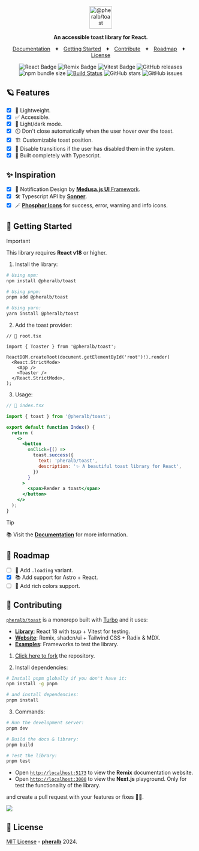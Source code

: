 <div align="center">
  <a href="https://toast.pheralb.dev">
    <img
      src="https://toast.pheralb.dev/images/logo_svg.svg"
      alt="@pheralb/toast"
      height="60"
    />
  </a>
  <p />
  <p>
    <b>
      An accessible toast library for React.
    </b>
  </p>

<a href="https://toast.pheralb.dev/">Documentation</a>
<span>&nbsp;&nbsp;✦&nbsp;&nbsp;</span>
<a href="#-getting-started">Getting Started</a>
<span>&nbsp;&nbsp;✦&nbsp;&nbsp;</span>
<a href="#-contributing">Contribute</a>
<span>&nbsp;&nbsp;✦&nbsp;&nbsp;</span>
<a href="#-roadmap">Roadmap</a>
<span>&nbsp;&nbsp;✦&nbsp;&nbsp;</span>
<a href="#-license">License</a>

</div>

<div align="center">

![React Badge](https://img.shields.io/badge/Library-61DAFB?logo=react&logoColor=000&style=flat)
![Remix Badge](https://img.shields.io/badge/Docs-000?logo=remix&logoColor=fff&style=flat)
![Vitest Badge](https://img.shields.io/badge/Testing-6E9F18?logo=vitest&logoColor=fff&style=flat)
![GitHub releases](https://img.shields.io/github/release/pheralb/toast)
![npm bundle size](https://img.shields.io/bundlephobia/min/%40pheralb%2Ftoast)
[![Build Status](https://img.shields.io/endpoint.svg?url=https%3A%2F%2Factions-badge.atrox.dev%2Fpheralb%2Ftoast%2Fbadge%3Fref%3Dmain&style=flat)](https://actions-badge.atrox.dev/pheralb/toast/goto?ref=main)
![GitHub stars](https://img.shields.io/github/stars/pheralb/toast)
![GitHub issues](https://img.shields.io/github/issues/pheralb/toast)

</div>

## 🪐 Features

- [x] 🍂 Lightweight.
- [x] ✅ Accessible.
- [x] 🎨 Light/dark mode.
- [x] ⏲️ Don't close automatically when the user hover over the toast.
- [x] 🏗️ Customizable toast position.
- [x] 🍃 Disable transitions if the user has disabled them in the system.
- [x] 💙 Built completely with Typescript.

## ✨ Inspiration

- [x] 🎨 Notification Design by [**Medusa.js UI** Framework](https://medusajs.com/framework/).
- [x] 🛠️ Typescript API by [**Sonner**](https://sonner.emilkowal.ski).
- [x] 🪄 [**Phosphor Icons**](https://phosphoricons.com/) for success, error, warning and info icons.

## 🚀 Getting Started

> [!IMPORTANT]
> This library requires **React v18** or higher.

1. Install the library:

```bash
# Using npm:
npm install @pheralb/toast

# Using pnpm:
pnpm add @pheralb/toast

# Using yarn:
yarn install @pheralb/toast
```

2. Add the toast provider:

```tsx
// 📃 root.tsx

import { Toaster } from '@pheralb/toast';

ReactDOM.createRoot(document.getElementById('root')!).render(
  <React.StrictMode>
    <App />
    <Toaster />
  </React.StrictMode>,
);
```

3. Usage:

```jsx
// 📃 index.tsx

import { toast } from '@pheralb/toast';

export default function Index() {
  return (
    <>
      <button
        onClick={() =>
          toast.success({
            text: 'pheralb/toast',
            description: '✨ A beautiful toast library for React',
          })
        }
      >
        <span>Render a toast</span>
      </button>
    </>
  );
}
```

> [!TIP]
> 📚 Visit the [**Documentation**](https://toast.pheralb.dev/) for more information.

## 🔭 Roadmap

- [ ] 🚗 Add `.loading` variant.
- [x] 📚 Add support for Astro + React.
- [ ] 🎨 Add rich colors support.

## 🤝 Contributing

[`pheralb/toast`](https://github.com/pheralb/toast) is a monorepo built with [Turbo](https://turbo.build/repo) and it uses:

- [**Library**](https://github.com/pheralb/toast/tree/main/library): React 18 with tsup + Vitest for testing.
- [**Website**](https://github.com/pheralb/toast/tree/main/website): Remix, shadcn/ui + Tailwind CSS + Radix & MDX.
- [**Examples**](https://github.com/pheralb/toast/tree/main/examples): Frameworks to test the library.

1. [Click here to fork](https://github.com/pheralb/toast/fork) the repository.

2. Install dependencies:

```bash
# Install pnpm globally if you don't have it:
npm install -g pnpm

# and install dependencies:
pnpm install
```

3. Commands:

```bash
# Run the development server:
pnpm dev

# Build the docs & library:
pnpm build

# Test the library:
pnpm test
```

- Open [`http://localhost:5173`](http://localhost:5173) to view the **Remix** documentation website.
- Open [`http://localhost:3000`](http://localhost:3000) to view the **Next.js** playground. Only for test the functionality of the library.

and create a pull request with your features or fixes 🚀✨.

<a href="https://github.com/pheralb/toast/graphs/contributors">
  <img src="https://contrib.rocks/image?repo=pheralb/toast" />
</a>

## 📃 License

[MIT License](https://github.com/pheralb/toast/blob/main/LICENSE) - [**pheralb**](https://pheralb.dev) 2024.
